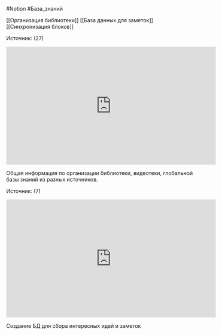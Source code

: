 #Notion #База_знаний 

[[Организация библиотеки]]
[[База данных для заметок]]
[[Синхронизация блоков]]


Источник: (27)
<iframe width="560" height="315" src="https://www.youtube.com/embed/2vvs7CjyS1M" title="YouTube video player" frameborder="0" allow="accelerometer; autoplay; clipboard-write; encrypted-media; gyroscope; picture-in-picture" allowfullscreen></iframe>

Общая информация по организации библиотеки, видеотеки, глобальной базы знаний из разных источников.


Источник: (7)

<iframe width="560" height="315" src="https://www.youtube.com/embed/Ofr79o0vcvg" title="YouTube video player" frameborder="0" allow="accelerometer; autoplay; clipboard-write; encrypted-media; gyroscope; picture-in-picture" allowfullscreen></iframe>

Создание БД для сбора интересных идей и заметок
